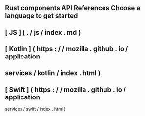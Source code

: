 #
Rust
components
API
References
Choose
a
language
to
get
started
-
[
JS
]
(
.
/
js
/
index
.
md
)
-
[
Kotlin
]
(
https
:
/
/
mozilla
.
github
.
io
/
application
-
services
/
kotlin
/
index
.
html
)
-
[
Swift
]
(
https
:
/
/
mozilla
.
github
.
io
/
application
-
services
/
swift
/
index
.
html
)
